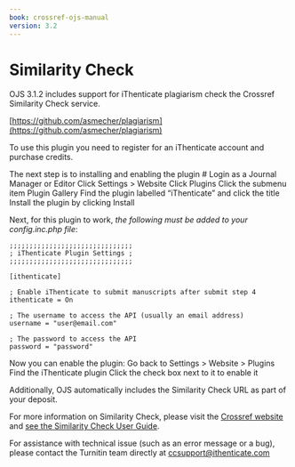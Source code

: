 ```yaml
---
book: crossref-ojs-manual
version: 3.2
---
```


# Similarity Check

OJS 3.1.2 includes support for iThenticate plagiarism check the Crossref Similarity Check service.

[https://github.com/asmecher/plagiarism](https://github.com/asmecher/plagiarism)

To use this plugin you need to register for an iThenticate account and purchase credits.

The next step is to installing and enabling the plugin # Login as a Journal Manager or Editor Click Settings > Website Click Plugins Click the submenu item Plugin Gallery Find the plugin labelled “iThenticate” and click the title Install the plugin by clicking Install

Next, for this plugin to work, _the following must be added to your config.inc.php file_:

```
;;;;;;;;;;;;;;;;;;;;;;;;;;;;;;;
; iThenticate Plugin Settings ;
;;;;;;;;;;;;;;;;;;;;;;;;;;;;;;;

[ithenticate]

; Enable iThenticate to submit manuscripts after submit step 4
ithenticate = On

; The username to access the API (usually an email address)
username = "user@email.com"

; The password to access the API
password = "password"
```

Now you can enable the plugin: Go back to Settings > Website > Plugins Find the iThenticate plugin Click the check box next to it to enable it

Additionally, OJS automatically includes the Similarity Check URL as part of your deposit.

For more information on Similarity Check, please visit the [Crossref website](https://www.crossref.org/education/similarity-check/) and [see the Similarity Check User Guide](https://www.crossref.org/pdfs/similarity-check-user-guide-aug19.pdf).

For assistance with technical issue (such as an error message or a bug), please contact the Turnitin team directly at [ccsupport@ithenticate.com](ccsupport@ithenticate.com)
